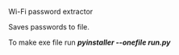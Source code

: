 Wi-Fi password extractor

Saves passwords to file.

To make exe file run 
**_pyinstaller --onefile run.py_**